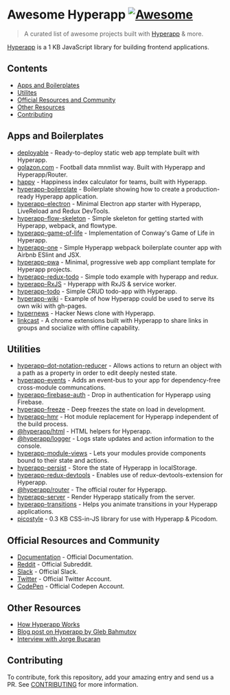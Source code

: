 # Awesome Hyperapp [![Awesome](https://cdn.rawgit.com/sindresorhus/awesome/d7305f38d29fed78fa85652e3a63e154dd8e8829/media/badge.svg)](https://github.com/sindresorhus/awesome)

> A curated list of awesome projects built with [Hyperapp](https://github.com/hyperapp/hyperapp) & more.

[Hyperapp](https://github.com/hyperapp/hyperapp) is a 1 KB JavaScript library for building frontend applications.

## Contents

- [Apps and Boilerplates](#apps-and-boilerplates)
- [Utilites](#utilities)
- [Official Resources and Community](#official-resources-and-community)
- [Other Resources](#other-resources)
- [Contributing](#contributing)

## Apps and Boilerplates

- [deployable](https://github.com/lukejacksonn/deployable) - Ready-to-deploy static web app template built with Hyperapp.
- [golazon.com](https://github.com/sobstel/golazon) - Football data mnmlist way. Built with Hyperapp and Hyperapp/Router.
- [happy](https://github.com/zaceno/happy) - Happiness index calculator for teams, built with Hyperapp.
- [hyperapp-boilerplate](https://github.com/tzellman/hyperapp-boilerplate) - Boilerplate showing how to create a production-ready Hyperapp application.
- [hyperapp-electron](https://github.com/lukejacksonn/hyperapp-electron) - Minimal Electron app starter with Hyperapp, LiveReload and Redux DevTools.
- [hyperapp-flow-skeleton](https://github.com/just-nobody/hyperapp-flow-skeleton) - Simple skeleton for getting started with Hyperapp, webpack, and flowtype.
- [hyperapp-game-of-life](https://github.com/applefreak/hyperapp-game-of-life/) - Implementation of Conway's Game of Life in Hyperapp.
- [hyperapp-one](https://github.com/selfup/hyperapp-one) - Simple Hyperapp webpack boilerplate counter app with Airbnb ESlint and JSX.
- [hyperapp-pwa](https://github.com/lukejacksonn/hyperapp-pwa) - Minimal, progressive web app compliant template for Hyperapp projects.
- [hyperapp-redux-todo](https://github.com/venecy/todo-apps) - Simple todo example with hyperapp and redux.
- [hyperapp-RxJS](https://github.com/marcusasplund/hyperapp-RxJS) - Hyperapp with RxJS & service worker.
- [hyperapp-todo](https://github.com/marcusasplund/hyperapp-todo-simple) - Simple CRUD todo-app with Hyperapp.
- [hyperapp-wiki](https://github.com/lukejacksonn/hyperapp-wiki) - Example of how Hyperapp could be used to serve its own wiki with gh-pages.
- [hypernews](https://github.com/traducer/hypernews) - Hacker News clone with Hyperapp.
- [linkcast](https://github.com/ajaxtown/linkcast) - A chrome extensions built with Hyperapp to share links in groups and socialize with offline capability.

## Utilities
- [hyperapp-dot-notation-reducer](https://github.com/alber70g/hyperapp-dot-notation-reducer) - Allows actions to return an object with a path as a property in order to edit deeply nested state.
- [hyperapp-events](https://github.com/zaceno/hyperapp-events) - Adds an event-bus to your app for dependency-free cross-module communcations.
- [hyperapp-firebase-auth](https://github.com/lukejacksonn/hyperapp-firebase-auth) - Drop in authentication for Hyperapp using Firebase.
- [hyperapp-freeze](https://github.com/okwolf/hyperapp-freeze) - Deep freezes the state on load in development.
- [hyperapp-hmr](https://github.com/scrapjs/hyperapp-hmr) - Hot module replacement for Hyperapp independent of the build process.
- [@hyperapp/html](https://github.com/hyperapp/html) - HTML helpers for Hyperapp.
- [@hyperapp/logger](https://github.com/hyperapp/logger) - Logs state updates and action information to the console.
- [hyperapp-module-views](https://github.com/zaceno/hyperapp-module-views) - Lets your modules provide components bound to their state and actions.
- [hyperapp-persist](https://github.com/jamen/hyperapp-persist) - Store the state of Hyperapp in localStorage.
- [hyperapp-redux-devtools](https://github.com/andyrj/hyperapp-redux-devtools) - Enables use of redux-devtools-extension for Hyperapp.
- [@hyperapp/router](https://github.com/hyperapp/router) - The official router for Hyperapp.
- [hyperapp-server](https://github.com/hyperapp/server) - Render Hyperapp statically from the server.
- [hyperapp-transitions](https://github.com/zaceno/hyperapp-transitions) - Helps you animate transitions in your Hyperapp applications.
- [picostyle](https://github.com/picostyle/picostyle) - 0.3 KB CSS-in-JS library for use with Hyperapp & Picodom.

## Official Resources and Community

- [Documentation](https://github.com/hyperapp/hyperapp/tree/master/docs) - Official Documentation.
- [Reddit](https://www.reddit.com/r/hyperapp/) - Official Subreddit.
- [Slack](https://hyperappjs.herokuapp.com/) - Official Slack.
- [Twitter](https://twitter.com/hyperappjs) - Official Twitter Account.
- [CodePen](https://codepen.io/hyperapp/) - Official Codepen Account.

## Other Resources

- [How Hyperapp Works](https://gist.github.com/JorgeBucaran/8dc33b7947f3193eb2ea3d5700e27036)
- [Blog post on Hyperapp by Gleb Bahmutov](https://glebbahmutov.com/blog/pure-programming-with-hyper-app/)
- [Interview with Jorge Bucaran](https://survivejs.com/blog/hyperapp-interview/)

## Contributing

To contribute, fork this repository, add your amazing entry and send us a PR. See [CONTRIBUTING](/CONTRIBUTING.md) for more information.
